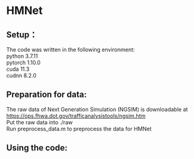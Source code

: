 # HMNet
## Setup：
The code was written in the following environment:  
python 3.7.11  
pytorch 1.10.0  
cuda 11.3  
cudnn 8.2.0  

## Preparation for data:
The raw data of Next Generation Simulation (NGSIM) is downloadable at https://ops.fhwa.dot.gov/trafficanalysistools/ngsim.htm   
Put the raw data into ./raw  
Run preprocess_data.m to preprocess the data for HMNet  

## Using the code:
